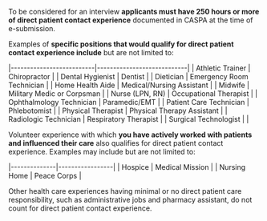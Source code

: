 To be considered for an interview **applicants must have 250 hours or more of direct patient contact experience** documented in CASPA at the time of e-submission. 

Examples of **specific positions that would qualify for direct patient contact experience include** but are not limited to:  

|--------------------------|----------------------------|
| Athletic Trainer         | Chiropractor               |
| Dental Hygienist         | Dentist                    |
| Dietician                | Emergency Room Technician  |
| Home Health Aide         | Medical/Nursing Assistant  |
| Midwife                  | Military Medic or Corpsman |
| Nurse (LPN, RN)          | Occupational Therapist     |
| Ophthalmology Technician | Paramedic/EMT              |
| Patient Care Technician  | Phlebotomist               |
| Physical Therapist       | Physical Therapy Assistant |
| Radiologic Technician    | Respiratory Therapist      |
| Surgical Technologist    |                            |

Volunteer experience with which **you have actively worked with patients and influenced their care** also qualifies for direct patient contact experience. Examples may include but are not limited to:

|--------------|-----------------|
| Hospice      | Medical Mission |
| Nursing Home | Peace Corps     |

Other health care experiences having minimal or no direct patient care responsibility, such as administrative jobs and pharmacy assistant, do not count for direct patient contact experience.